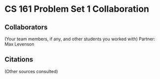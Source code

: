 CS 161 Problem Set 1 Collaboration
==================================

Collaborators
-------------
(Your team members, if any, and other students you worked with)
Partner: Max Levenson

Citations
---------
(Other sources consulted)
